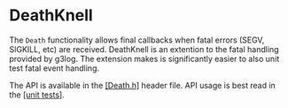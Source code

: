 DeathKnell
==========

The `Death` functionality allows final callbacks when fatal errors (SEGV, SIGKILL, etc) are received. DeathKnell is an extention to the fatal handling provided by g3log. The extension makes is significantly easier to also unit test fatal event handling. 

The API is available in the [[Death.h]](https://github.com/LogRhythm/DeathKnell/blob/master/src/Death.h) header file. API usage is best read in the [[unit tests]](https://github.com/LogRhythm/DeathKnell/blob/master/test/DeathTest.cpp). 
